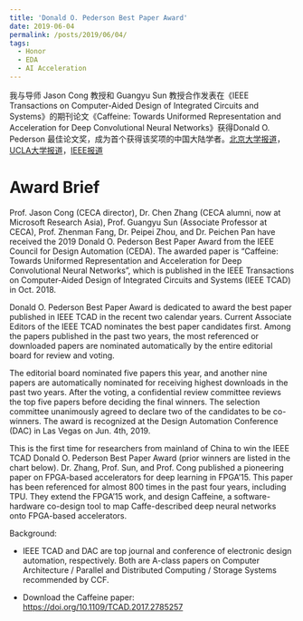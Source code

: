 ```yaml
---
title: 'Donald O. Pederson Best Paper Award'
date: 2019-06-04
permalink: /posts/2019/06/04/
tags:
  - Honor
  - EDA
  - AI Acceleration
---
```


我与导师 Jason Cong 教授和 Guangyu Sun 教授合作发表在《IEEE Transactions on Computer-Aided Design of Integrated Circuits and Systems》的期刊论文《Caffeine: Towards Uniformed Representation and Acceleration for Deep Convolutional Neural Networks》获得Donald O. Pederson 最佳论文奖，成为首个获得该奖项的中国大陆学者。[北京大学报道](https://cs.pku.edu.cn/info/1305/2155.htm)，[UCLA大学报道](https://cdsc.ucla.edu/2019/06/06/2019-donald-o-pederson-best-paper-award/)，[IEEE报道](https://ieee-ceda.org/awards/ieee-transactions-computer-aided-design-donald-o-pederson-best-paper-award)

Award Brief
======
Prof. Jason Cong (CECA director), Dr. Chen Zhang (CECA alumni, now at Microsoft Research Asia), Prof. Guangyu Sun (Associate Professor at CECA), Prof. Zhenman Fang, Dr. Peipei Zhou, and Dr. Peichen Pan have received the 2019 Donald O. Pederson Best Paper Award from the IEEE Council for Design Automation (CEDA). The awarded paper is “Caffeine: Towards Uniformed Representation and Acceleration for Deep Convolutional Neural Networks”, which is published in the IEEE Transactions on Computer-Aided Design of Integrated Circuits and Systems (IEEE TCAD) in Oct. 2018.

Donald O. Pederson Best Paper Award is dedicated to award the best paper published in IEEE TCAD in the recent two calendar years. Current Associate Editors of the IEEE TCAD nominates the best paper candidates first. Among the papers published in the past two years, the most referenced or downloaded papers are nominated automatically by the entire editorial board for review and voting.

The editorial board nominated five papers this year, and another nine papers are automatically nominated for receiving highest downloads in the past two years. After the voting, a confidential review committee reviews the top five papers before deciding the final winners. The selection committee unanimously agreed to declare two of the candidates to be co-winners. The award is recognized at the Design Automation Conference (DAC) in Las Vegas on Jun. 4th, 2019.

This is the first time for researchers from mainland of China to win the IEEE TCAD Donald O. Pederson Best Paper Award (prior winners are listed in the chart below). Dr. Zhang, Prof. Sun, and Prof. Cong published a pioneering paper on FPGA-based accelerators for deep learning in FPGA’15. This paper has been referenced for almost 800 times in the past four years, including TPU. They extend the FPGA’15 work, and design Caffeine, a software-hardware co-design tool to map Caffe-described deep neural networks onto FPGA-based accelerators.

Background:

* IEEE TCAD and DAC are top journal and conference of electronic design automation, respectively. Both are A-class papers on Computer Architecture / Parallel and Distributed Computing / Storage Systems recommended by CCF.

* Download the Caffeine paper: https://doi.org/10.1109/TCAD.2017.2785257